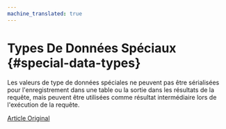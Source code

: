 ```yaml
---
machine_translated: true
---
```


# Types De Données Spéciaux {#special-data-types}

Les valeurs de type de données spéciales ne peuvent pas être sérialisées pour l'enregistrement dans une table ou la sortie dans les résultats de la requête, mais peuvent être utilisées comme résultat intermédiaire lors de l'exécution de la requête.

[Article Original](https://clickhouse.tech/docs/en/data_types/special_data_types/) <!--hide-->
